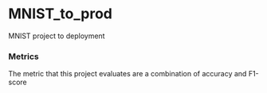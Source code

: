 # MNIST_to_prod
MNIST project to deployment

### Metrics

The metric that this project evaluates are a combination of accuracy and F1-score
